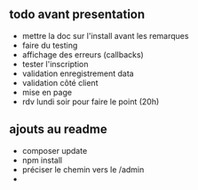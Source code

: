 ## todo avant presentation
- mettre la doc sur l'install avant les remarques
- faire du testing
- affichage des erreurs (callbacks)
- tester l'inscription
- validation enregistrement data
- validation côté client
- mise en page
- rdv lundi soir pour faire le point (20h)

## ajouts au readme
- composer update
- npm install
- préciser le chemin vers le /admin
- 
